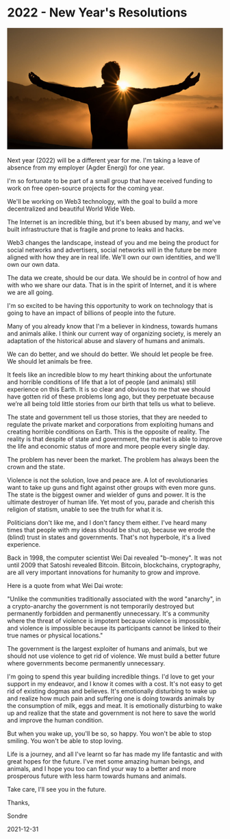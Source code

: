 # 2022 - New Year's Resolutions

<img src="headline.jpg" />

Next year (2022) will be a different year for me. I'm taking a leave of absence from my employer (Agder Energi) for one year.

I'm so fortunate to be part of a small group that have received funding to work on free open-source projects for the coming year.

We'll be working on Web3 technology, with the goal to build a more decentralized and beautiful World Wide Web.

The Internet is an incredible thing, but it's been abused by many, and we've built infrastructure that is fragile and prone to leaks and hacks.

Web3 changes the landscape, instead of you and me being the product for social networks and advertisers, social networks will in the future be more aligned with how they are in real life. We'll own our own identities, and we'll own our own data.

The data we create, should be our data. We should be in control of how and with who we share our data. That is in the spirit of Internet, and it is where we are all going.

I'm so excited to be having this opportunity to work on technology that is going to have an impact of billions of people into the future.

Many of you already know that I'm a believer in kindness, towards humans and animals alike. I think our current way of organizing society, is merely an adaptation of the historical abuse and slavery of humans and animals.

We can do better, and we should do better. We should let people be free. We should let animals be free.

It feels like an incredible blow to my heart thinking about the unfortunate and horrible conditions of life that a lot of people (and animals) still experience on this Earth. It is so clear and obvious to me that we should have gotten rid of these problems long ago, but they perpetuate because we’re all being told little stories from our birth that tells us what to believe.

The state and government tell us those stories, that they are needed to regulate the private market and corporations from exploiting humans and creating horrible conditions on Earth. This is the opposite of reality. The reality is that despite of state and government, the market is able to improve the life and economic status of more and more people every single day.

The problem has never been the market. The problem has always been the crown and the state.

Violence is not the solution, love and peace are. A lot of revolutionaries want to take up guns and fight against other groups with even more guns. The state is the biggest owner and wielder of guns and power. It is the ultimate destroyer of human life. Yet most of you, parade and cherish this religion of statism, unable to see the truth for what it is.

Politicians don't like me, and I don't fancy them either. I've heard many times that people with my ideas should be shut up, because we erode the (blind) trust in states and governments. That's not hyperbole, it's a lived experience.

Back in 1998, the computer scientist Wei Dai revealed "b-money". It was not until 2009 that Satoshi revealed Bitcoin. Bitcoin, blockchains, cryptography, are all very important innovations for humanity to grow and improve.

Here is a quote from what Wei Dai wrote:

"Unlike the communities traditionally associated with the word "anarchy", in a crypto-anarchy the government is not temporarily destroyed but permanently forbidden and permanently unnecessary. It's a community where the threat of violence is impotent because violence is impossible, and violence is impossible because its participants cannot be linked to their true names or physical locations."

The government is the largest exploiter of humans and animals, but we should not use violence to get rid of violence. We must build a better future where governments become permanently unnecessary.

I'm going to spend this year building incredible things. I'd love to get your support in my endeavor, and I know it comes with a cost. It's not easy to get rid of existing dogmas and believes. It's emotionally disturbing to wake up and realize how much pain and suffering one is doing towards animals by the consumption of milk, eggs and meat. It is emotionally disturbing to wake up and realize that the state and government is not here to save the world and improve the human condition.

But when you wake up, you'll be so, so happy. You won't be able to stop smiling. You won't be able to stop loving.

Life is a journey, and all I've learnt so far has made my life fantastic and with great hopes for the future. I've met some amazing human beings, and animals, and I hope you too can find your way to a better and more prosperous future with less harm towards humans and animals.

Take care, I'll see you in the future.

Thanks,

Sondre

<p class="date">2021-12-31</p>
